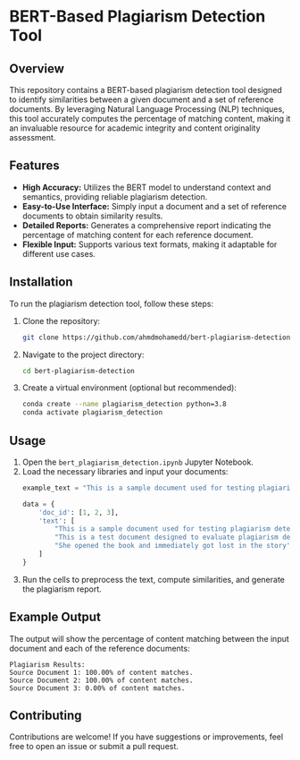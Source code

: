 # BERT-Based Plagiarism Detection Tool

## Overview

This repository contains a BERT-based plagiarism detection tool designed to identify similarities between a given document and a set of reference documents. By leveraging Natural Language Processing (NLP) techniques, this tool accurately computes the percentage of matching content, making it an invaluable resource for academic integrity and content originality assessment.

## Features

- **High Accuracy:** Utilizes the BERT model to understand context and semantics, providing reliable plagiarism detection.
- **Easy-to-Use Interface:** Simply input a document and a set of reference documents to obtain similarity results.
- **Detailed Reports:** Generates a comprehensive report indicating the percentage of matching content for each reference document.
- **Flexible Input:** Supports various text formats, making it adaptable for different use cases.

## Installation

To run the plagiarism detection tool, follow these steps:

1. Clone the repository:
   ```bash
   git clone https://github.com/ahmdmohamedd/bert-plagiarism-detection.git
   ```

2. Navigate to the project directory:
   ```bash
   cd bert-plagiarism-detection
   ```

3. Create a virtual environment (optional but recommended):
   ```bash
   conda create --name plagiarism_detection python=3.8
   conda activate plagiarism_detection
   ```

## Usage

1. Open the `bert_plagiarism_detection.ipynb` Jupyter Notebook.
2. Load the necessary libraries and input your documents:
   ```python
   example_text = "This is a sample document used for testing plagiarism detection."
   
   data = {
       'doc_id': [1, 2, 3],
       'text': [
           "This is a sample document used for testing plagiarism detection.",
           "This is a test document designed to evaluate plagiarism detection.",
           "She opened the book and immediately got lost in the story's magical world."
       ]
   }
   ```
3. Run the cells to preprocess the text, compute similarities, and generate the plagiarism report.

## Example Output

The output will show the percentage of content matching between the input document and each of the reference documents:

```
Plagiarism Results:
Source Document 1: 100.00% of content matches.
Source Document 2: 100.00% of content matches.
Source Document 3: 0.00% of content matches.
```

## Contributing

Contributions are welcome! If you have suggestions or improvements, feel free to open an issue or submit a pull request.
